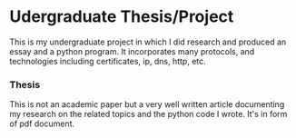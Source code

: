 # Udergraduate Thesis/Project
This is my undergraduate project in which I did research and produced an essay and a python program. It incorporates many protocols, and technologies including certificates, ip, dns, http, etc.

### Thesis
This is not an academic paper but a very well written article documenting my research on the related topics and the python code I wrote. It's in form of pdf document.
